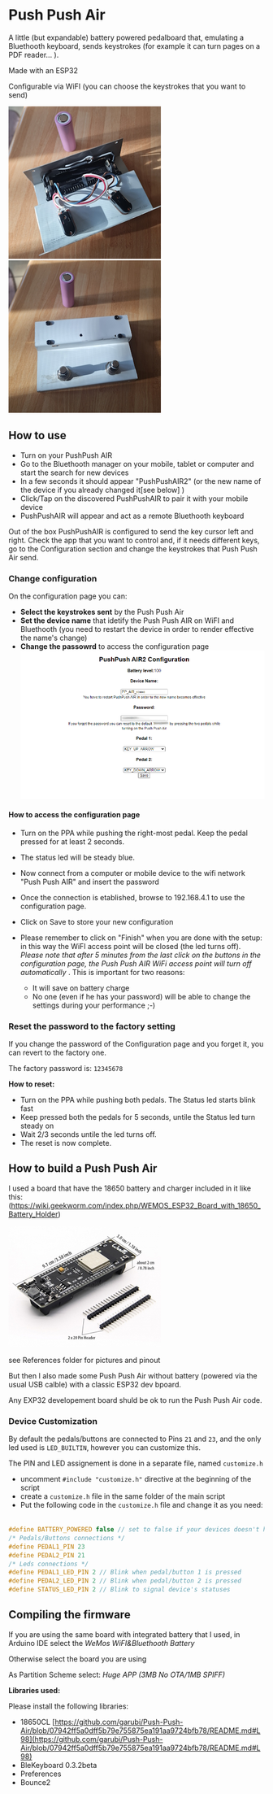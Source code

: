 # Push Push Air

A little (but expandable) battery powered pedalboard that, emulating a Bluethooth keyboard, sends keystrokes (for example it can turn pages on a PDF reader... ). 

Made with an ESP32

Configurable via WiFI (you can choose the keystrokes that you want to send)

![Push Push Air](Pictures/pushpushAir-battery-1.jpg)
![Push Push Air opened](Pictures/pushpushAir-battery-2.jpg)

## How to use ##
- Turn on your PushPush AIR
- Go to the Bluethooth manager on your mobile, tablet or computer and start the search for new devices
- In a few seconds it should appear "PushPushAIR2" (or the new name of the device if you already changed it[see below] )
- Click/Tap on the discovered PushPushAIR to pair it with your mobile device
- PushPushAIR will appear and act as a remote Bluethooth keyboard

Out of the box PushPushAIR is configured to send the key cursor left and right. Check the app that you want to control and, if it needs different keys, go to the Configuration section and change the keystrokes that Push Push Air send.

### Change configuration ###
On the configuration page you can:
 - **Select the keystrokes sent** by the Push Push Air
 - **Set the device name** that idetify the Push Push AIR on WiFI and Bluethooth (you need to restart the device in order to render effective the name's change)
 - **Change the passowrd** to access the configuration page
![alt text](Pictures/editor-animated-preview.gif)

#### How to access the configuration page ###
- Turn on the PPA while pushing the right-most pedal. Keep the pedal pressed for at least 2 seconds.
- The status led will be steady blue.
- Now connect from a computer or mobile device to the wifi network "Push Push AIR" and insert the password
- Once the connection is etablished, browse to 192.168.4.1 to use the configuration page.

- Click on Save to store your new configuration
- Please remember to click on "Finish" when you are done with the setup: in this way the WiFI access point will be closed (the led turns off). _Please note that after 5 minutes from the last click on the buttons in the configuration page, the Push Push AIR WiFi access point will turn off automatically_ . This is important for two reasons:
    - It will save on battery charge
    - No one (even if he has your password) will be able to change the settings during your performance ;-)
  
### Reset the password to the factory setting ###
 If you change the password of the Configuration page and you forget it, you can revert to the factory one.
 
 The factory password is: `12345678`

 **How to reset:**
 - Turn on the PPA while pushing both pedals. The Status led starts blink fast
 - Keep pressed both the pedals for 5 seconds, untile the Status led turn steady on
 - Wait 2/3 seconds untile the led turns off.
 - The reset is now complete. 
 
## How to build a Push Push Air ##

I used a board that have the 18650 battery and charger included in it like this:
(https://wiki.geekworm.com/index.php/WEMOS_ESP32_Board_with_18650_Battery_Holder)

![WEMOS_ESP32_Board_with_18650_Battery_Holder](Pictures/ESP32-Board-with-18650-PICTURE_small.jpg)

see References folder for pictures and pinout

But then I also made some Push Push Air without battery (powered via the usual USB calble) with a classic ESP32 dev bpoard.

Any EXP32 developement board shuld be ok to run the Push Push Air code. 

### Device Customization ###
By default the pedals/buttons are connected to Pins `21` and `23`, and the only led used is `LED_BUILTIN`, however you can customize this.

The PIN and LED assignement is done in a separate file, named `customize.h`

- uncomment `#include "customize.h"` directive at the beginning of the script
- create a `customize.h` file in the same folder of the main script
- Put the following code in the `customize.h` file and change it as you need:

```C++

#define BATTERY_POWERED false // set to false if your devices doesn't have a battery otherwise omit it or set to true
/* Pedals/Buttons connections */
#define PEDAL1_PIN 23
#define PEDAL2_PIN 21
/* Leds connections */
#define PEDAL1_LED_PIN 2 // Blink when pedal/button 1 is pressed
#define PEDAL2_LED_PIN 2 // Blink when pedal/button 2 is pressed
#define STATUS_LED_PIN 2 // Blink to signal device's statuses
```


## Compiling the firmware ##
 
If you are using the same board with integrated battery that I used,  in Arduino IDE select the 
 _WeMos WiFI&Bluethooth Battery_

Otherwise select the board you are using
 
As Partition Scheme select:
 _Huge APP (3MB No OTA/1MB SPIFF)_

**Libraries used:**

Please install the following libraries:

- 18650CL [https://github.com/garubi/Push-Push-Air/blob/07942ff5a0dff5b79e755875ea191aa9724bfb78/README.md#L98](https://github.com/garubi/Push-Push-Air/blob/07942ff5a0dff5b79e755875ea191aa9724bfb78/README.md#L98)
- BleKeyboard 0.3.2beta
- Preferences
- Bounce2

 

 